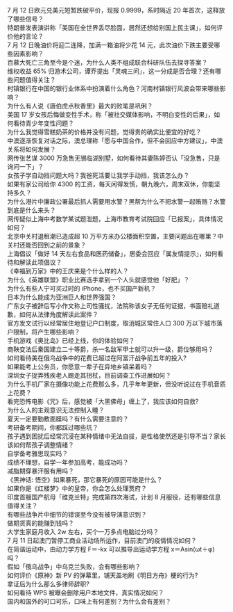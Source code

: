 7 月 12 日欧元兑美元短暂跌破平价，现报 0.9999，系时隔近 20 年首次，这释放了哪些信号？  
特朗普发表演讲称「美国在全世界丢尽脸面，居然还想给别国上民主课」，如何评价他的言论？  
7 月 12 日晚油价将迎二连降，加满一箱油将少花 14 元，此次油价下跌主要受哪些因素影响？  
百慕大死亡三角至今是个迷，为什么人类不组成联合科研队伍去探寻答案？  
维权收益 65% 归游术公司，谭乔提出「灵魂三问」，这一分成是否合理？还有哪些问题值得关注？  
村镇银行在中国的银行业体系中扮演着什么角色？河南村镇银行风波会带来哪些影响？  
为什么有人说《唐伯虎点秋香里》最大的败笔是巩俐？  
美国 17 岁女孩后悔做变性手术，称「被社交媒体影响，不明白变性的后果」，如何看待青少年变性问题？  
为什么我觉得雪糕奶茶的价格并没有问题，觉得贵的确实比便宜的好吃？  
中澳逐渐恢复对话之际，澳总理称「愿与中国合作，但不会回应中方建议」，中澳关系将如何发展？  
网传张艺谋 3000 万急售无锡临湖别墅，如何看待其妻陈婷否认「没急售，只是询问一下」？  
女孩子学自动挡问题大吗？我爸死活要让我学手动挡，我该怎么办？  
如果有家公司给你 4300 的工资，每天闲得发慌，朝九晚六，周末双休，你能坚持多久？  
为什么港片中廉政公署最后抓人需要用水警？黑帮为什么不把水警一起贿赂？水警到底是什么来头？  
网传疑似上海中考数学某试题泄题，上海市教育考试院回应「已报案」，具体情况如何？  
北京中关村退租潮已造成超 10 万平方米办公楼面积空置，主要问题出在哪里？中关村还能否回到之前的景象？  
上海倡议「做好 14 天左右食品和医药储备」，居委会回应「属友情提示」，如何看待和解读此项倡议？  
《幸福到万家》中的王庆来是个什么样的人？  
为什么《英雄联盟》职业比赛选手拿到一个人头就感觉他「好肥」？  
为什么有些人宁可买过时的 iPhone，也不买国产新机？  
日本为什么能成为亚洲巨人和世界强国？  
广东女子被辞后写小作文称上司性骚扰，法院称该女子无任何证据，书面赔礼道歉，如何从法律角度解读此案件？  
官方发文试行以经常居住地登记户口制度，取消城区常住人口 300 万以下城市落户限制，将产生哪些影响？  
手机游戏《奥比岛》已经上线，你的体验如何？  
商鞅变法后秦国建立二十等爵，杀一名敌军甲士就可以升一级，爵位够用吗？  
如何看待美在俄乌战争中的花费已超过在阿富汗战争前五年的投入?  
如果能考上公务员，你愿意一辈子在异地乡镇呆着吗？  
深圳女子捉弄残疾老人踢走其拐杖，目前调查工作进展如何？  
为什么手机厂家在摄像功能上花费那么多，几乎年年更新，但没听说过在手机音质上花费？  
看完恐怖电影《咒》后，感觉被「大黑佛母」缠上了，我应该如何自救?  
为什么人的主观意识无法控制入睡？  
夏天一定要勤敷面膜吗？有什么需要注意的？  
考研备考期间，你都踩过哪些坑？  
孩子遇到困扰后经常沉浸在某种情绪中无法自拔，是性格使然还是引导不当？家长该如何帮孩子调整情绪？  
自学备考雅思现实吗？  
成绩不理想，自学一年参加高考，能成功吗？  
减脂期穿暴汗服有用吗？  
《黑神话: 悟空》如果暴死，那它暴死的原因可能是什么？  
如果你是《红楼梦》中的皇帝，你会怎么处理贾府？  
印度首艘国产航母「维克兰特」完成第四次海试，计划 8 月服役，还有哪些信息值得关注？  
有哪些战争片中细节的错误至今没有被导演意识到？  
做期货真的能赚到钱吗？  
大学生家庭月收入 2w 左右，买个一万多点电脑过分吗？  
7 月 11 日起澳门暂停工商业活动场所运作，目前澳门的疫情情况如何？  
在简谐运动中，由动力学方程 F＝-kx 可以推导出运动学方程 x＝Asin(ωt＋φ) 吗？  
假如「俄乌战争」中乌克兰失败，会有哪些影响？  
如何评价《原神》新 PV 的弹幕里，铺天盖地刷《明日方舟》梗的行为?  
拿证后为什么那么多律师辞职?  
如何看待 WPS 被曝会删除用户本地文件，真实情况如何？  
国内和国外的可口可乐，口味上有何差别？为什么会有差别？  
